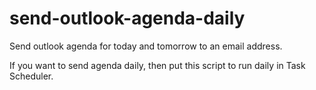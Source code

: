 # send-outlook-agenda-daily
Send outlook agenda for today and tomorrow to an email address.

If you want to send agenda daily, then put this script to run daily in Task Scheduler.
